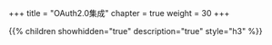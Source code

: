 +++
title = "OAuth2.0集成"
chapter = true
weight = 30
+++

{{% children showhidden="true" description="true" style="h3"  %}}
